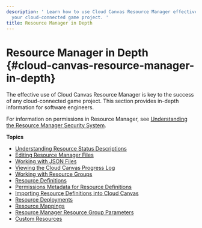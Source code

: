 ```yaml
---
description: ' Learn how to use Cloud Canvas Resource Manager effectively when programming
  your cloud-connected game project. '
title: Resource Manager in Depth
---
```

# Resource Manager in Depth {#cloud-canvas-resource-manager-in-depth}

The effective use of Cloud Canvas Resource Manager is key to the success of any cloud\-connected game project\. This section provides in\-depth information for software engineers\.

For information on permissions in Resource Manager, see [Understanding the Resource Manager Security System](/docs/userguide/gems/cloud-canvas/rm-security.md)\.

**Topics**
+ [Understanding Resource Status Descriptions](/docs/userguide/gems/cloud-canvas/ui-rm-resource-status-descriptions.md)
+ [Editing Resource Manager Files](/docs/userguide/gems/cloud-canvas/ui-rm-text-editing.md)
+ [Working with JSON Files](/docs/userguide/gems/cloud-canvas/ui-rm-json-file-nodes.md)
+ [Viewing the Cloud Canvas Progress Log](/docs/userguide/gems/cloud-canvas/ui-rm-progress-log.md)
+ [Working with Resource Groups](/docs/userguide/gems/cloud-canvas/ui-rm-resource-groups.md)
+ [Resource Definitions](/docs/userguide/gems/cloud-canvas/resource-definitions.md)
+ [Permissions Metadata for Resource Definitions](/docs/userguide/permissions-metadata-for-resource-definitions.md)
+ [Importing Resource Definitions into Cloud Canvas](/docs/userguide/gems/cloud-canvas/ui-rm-resource-importer.md)
+ [Resource Deployments](/docs/userguide/gems/cloud-canvas/resource-deployments.md)
+ [Resource Mappings](/docs/userguide/gems/cloud-canvas/resource-mappings.md)
+ [Resource Manager Resource Group Parameters](/docs/userguide/gems/cloud-canvas/resource-group-parameters.md)
+ [Custom Resources](/docs/userguide/gems/cloud-canvas/custom-resources.md)
